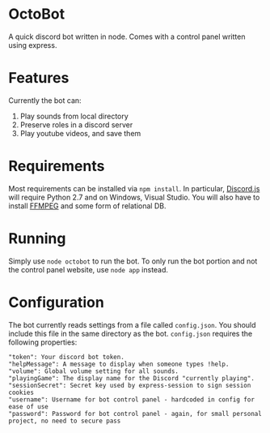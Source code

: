 # OctoBot 


A quick discord bot written in node. Comes with a control panel written using express.

# Features

Currently the bot can:
1. Play sounds from local directory
2. Preserve roles in a discord server
3. Play youtube videos, and save them

# Requirements

Most requirements can be installed via `npm install`. 
In particular, [Discord.js](http://discordjs.readthedocs.io/en/latest/installing.html) will require Python 2.7 and on Windows, Visual Studio.
You will also have to install [FFMPEG](https://ffmpeg.org/download.html) and some form of relational DB.

# Running

Simply use `node octobot` to run the bot. To only run the bot portion and not the control panel website, use `node app` instead.

# Configuration

The bot currently reads settings from a file called `config.json`. You should include this file in the same directory as the bot. `config.json` requires the following properties:
```
"token": Your discord bot token.
"helpMessage": A message to display when someone types !help.
"volume": Global volume setting for all sounds.
"playingGame": The display name for the Discord "currently playing".
"sessionSecret": Secret key used by express-session to sign session cookies 
"username": Username for bot control panel - hardcoded in config for ease of use
"password": Password for bot control panel - again, for small personal project, no need to secure pass
```
